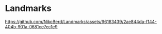# Landmarks

https://github.com/NikoBerd/Landmarks/assets/96183439/2ae844da-f144-404b-901a-0681ce7ec1e9

